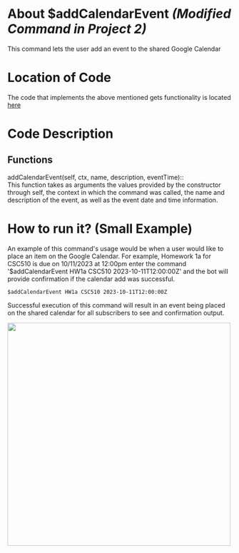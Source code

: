 # About $addCalendarEvent _(Modified Command in Project 2)_
This command lets the user add an event to the shared Google Calendar

# Location of Code
The code that implements the above mentioned gets functionality is located [here](https://github.com/maddaicita/ClassMateBot-1.1/blob/main/cogs/calendar.py)

# Code Description
## Functions
addCalendarEvent(self, ctx, name, description, eventTime):: <br>
This function takes as arguments the values provided by the constructor through self, the context in which the command was called, the name and description of the event, as well as the event date and time information.

# How to run it? (Small Example)
An example of this command's usage would be when a user would like to place an item on the Google Calendar. For example, Homework 1a for CSC510 is due on 10/11/2023 at 12:00pm
enter the command '$addCalendarEvent HW1a CSC510 2023-10-11T12:00:00Z' and the bot will provide confirmation if the calendar add was successful.
```
$addCalendarEvent HW1a CSC510 2023-10-11T12:00:00Z
```
Successful execution of this command will result in an event being placed on the shared calendar for all subscribers to see and confirmation output.

<img src="https://github.com/maddaicita/ClassMateBot-1.1/blob/main/data/proj2media/addCalendarEvent.png?raw=true" width=500>
